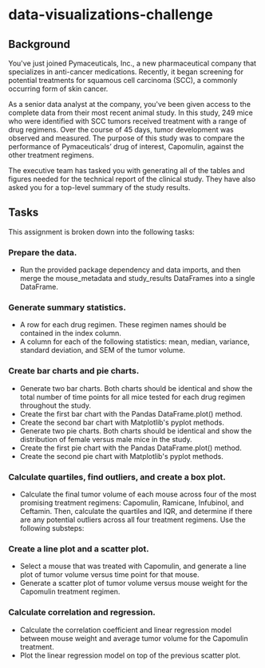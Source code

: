 # data-visualizations-challenge

## Background
You've just joined Pymaceuticals, Inc., a new pharmaceutical company that specializes in anti-cancer medications. Recently, it began screening for potential treatments for squamous cell carcinoma (SCC), a commonly occurring form of skin cancer.

As a senior data analyst at the company, you've been given access to the complete data from their most recent animal study. In this study, 249 mice who were identified with SCC tumors received treatment with a range of drug regimens. Over the course of 45 days, tumor development was observed and measured. The purpose of this study was to compare the performance of Pymaceuticals’ drug of interest, Capomulin, against the other treatment regimens.

The executive team has tasked you with generating all of the tables and figures needed for the technical report of the clinical study. They have also asked you for a top-level summary of the study results.

## Tasks
This assignment is broken down into the following tasks:

### Prepare the data.
- Run the provided package dependency and data imports, and then merge the mouse_metadata and study_results DataFrames into a single DataFrame.

### Generate summary statistics.
- A row for each drug regimen. These regimen names should be contained in the index column.
- A column for each of the following statistics: mean, median, variance, standard deviation, and SEM of the tumor volume.

### Create bar charts and pie charts.
- Generate two bar charts. Both charts should be identical and show the total number of time points for all mice tested for each drug regimen throughout the study.
- Create the first bar chart with the Pandas DataFrame.plot() method.
- Create the second bar chart with Matplotlib's pyplot methods.
- Generate two pie charts. Both charts should be identical and show the distribution of female versus male mice in the study.
- Create the first pie chart with the Pandas DataFrame.plot() method.
- Create the second pie chart with Matplotlib's pyplot methods.
### Calculate quartiles, find outliers, and create a box plot.
- Calculate the final tumor volume of each mouse across four of the most promising treatment regimens: Capomulin, Ramicane, Infubinol, and Ceftamin. Then, calculate the quartiles and IQR, and determine if there are any potential outliers across all four treatment regimens. Use the following substeps:
    
### Create a line plot and a scatter plot.
- Select a mouse that was treated with Capomulin, and generate a line plot of tumor volume versus time point for that mouse.
- Generate a scatter plot of tumor volume versus mouse weight for the Capomulin treatment regimen.
### Calculate correlation and regression.
- Calculate the correlation coefficient and linear regression model between mouse weight and average tumor volume for the Capomulin treatment.
- Plot the linear regression model on top of the previous scatter plot.
